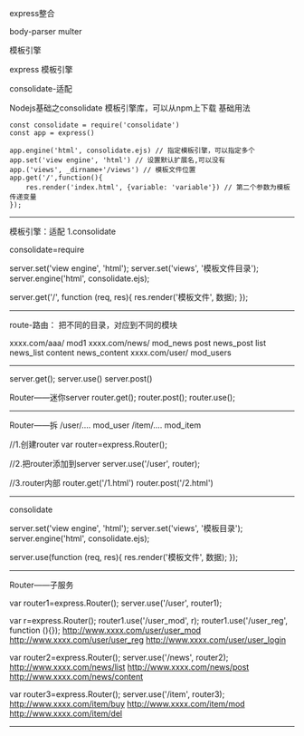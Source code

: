 express整合

body-parser
multer

模板引擎

express  模板引擎


consolidate-适配

Nodejs基础之consolidate
模板引擎库，可以从npm上下载
基础用法

```
const consolidate = require('consolidate')
const app = express()

app.engine('html', consolidate.ejs) // 指定模板引擎，可以指定多个
app.set('view engine', 'html') // 设置默认扩展名,可以没有
app.('views', _dirname+'/views') // 模板文件位置
app.get('/',function(){
    res.render('index.html', {variable: 'variable'}) // 第二个参数为模板传递变量
});
```

-------------------------------------------------------------------------------------------------------------------------

模板引擎：适配
1.consolidate

consolidate=require

server.set('view engine', 'html');
server.set('views', '模板文件目录');
server.engine('html', consolidate.ejs);

server.get('/', function (req, res){
	res.render('模板文件', 数据);
});

-------------------------------------------------------------------------------------------------------------------------

route-路由：
把不同的目录，对应到不同的模块

xxxx.com/aaa/		mod1
xxxx.com/news/	mod_news
	post			news_post
	list			news_list
	content		news_content
xxxx.com/user/		mod_users

-------------------------------------------------------------------------------------------------------------------------

server.get();
server.use()
server.post()

Router——迷你server
router.get();
router.post();
router.use();

-------------------------------------------------------------------------------------------------------------------------

Router——拆
/user/....		mod_user
/item/....		mod_item

//1.创建router
var router=express.Router();

//2.把router添加到server
server.use('/user', router);

//3.router内部
router.get('/1.html')
router.post('/2.html')

-------------------------------------------------------------------------------------------------------------------------

consolidate

server.set('view engine', 'html');
server.set('views', '模板目录');
server.engine('html', consolidate.ejs);

server.use(function (req, res){
	res.render('模板文件', 数据);
});

-------------------------------------------------------------------------------------------------------------------------

Router——子服务

var router1=express.Router();
server.use('/user', router1);

var r=express.Router();
router1.use('/user_mod', r);
router1.use('/user_reg', function (){});
http://www.xxxx.com/user/user_mod
http://www.xxxx.com/user/user_reg
http://www.xxxx.com/user/user_login

var router2=express.Router();
server.use('/news', router2);
http://www.xxxx.com/news/list
http://www.xxxx.com/news/post
http://www.xxxx.com/news/content

var router3=express.Router();
server.use('/item', router3);
http://www.xxxx.com/item/buy
http://www.xxxx.com/item/mod
http://www.xxxx.com/item/del

-------------------------------------------------------------------------------------------------------------------------
